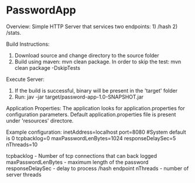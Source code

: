 # PasswordApp


Overview:
Simple HTTP Server that services two endpoints: 1) /hash  2) /stats. 

Build Instructions:
1) Download source and change directory to the source folder
2) Build using maven: mvn clean package. In order to skip the test: mvn clean package -DskipTests

Execute Server:
1) If the build is successful, binary will be present in the 'target' folder
2) Run: jav -jar target/password-app-1.0-SNAPSHOT.jar

Application Properties:
The application looks for application.properties for configuration parameters. 
Default application.properties file is present under 'resources' directore. 

Example configuration:
inetAddress=localhost
port=8080
#System default is 0
tcpbacklog=0
maxPasswordLenBytes=1024
responseDelaySec=5
nThreads=10

tcpbacklog - Number of tcp connections that can back logged
maxPasswordLenBytes - maximum length of the password
responseDelaySec - delay to process /hash endpoint
nThreads - number of server threads

